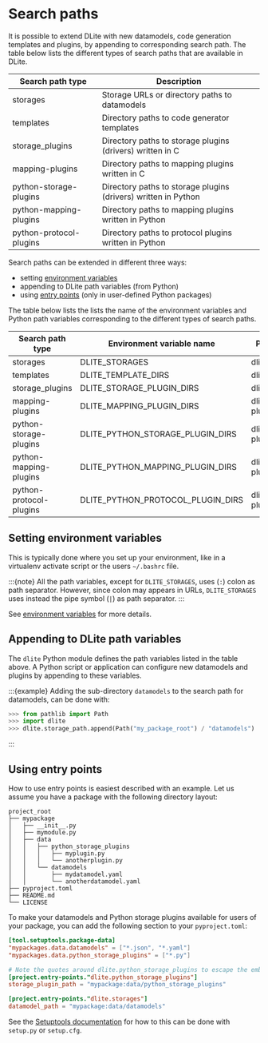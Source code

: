 Search paths
============
It is possible to extend DLite with new datamodels, code generation templates and plugins, by appending to corresponding search path.  The table below lists the different types of search paths that are available in DLite.

| Search path type        | Description                                                           |
|-------------------------|---------------------------------------------------------------|
| storages                | Storage URLs or directory paths to datamodels                |
| templates               | Directory paths to code generator templates                     |
| storage_plugins         | Directory paths to storage plugins (drivers) written in C       |
| mapping-plugins         | Directory paths to mapping plugins written in C                  |
| python-storage-plugins  | Directory paths to storage plugins (drivers) written in Python  |
| python-mapping-plugins  | Directory paths to mapping plugins written in Python           |
| python-protocol-plugins | Directory paths to protocol plugins written in Python        |

Search paths can be extended in different three ways:
* setting [environment variables]
* appending to DLite path variables (from Python)
* using [entry points] (only in user-defined Python packages)

The table below lists the lists the name of the environment variables and Python path variables corresponding to the different types of search paths.

| Search path type        | Environment variable name         | Python variable name              |
|-------------------------|-----------------------------------|-----------------------------------|
| storages                | DLITE_STORAGES                    | dlite.storage_path                |
| templates               | DLITE_TEMPLATE_DIRS               | dlite.template_path               |
| storage_plugins         | DLITE_STORAGE_PLUGIN_DIRS         | dlite.storage_plugin_path         |
| mapping-plugins         | DLITE_MAPPING_PLUGIN_DIRS         | dlite.mapping-plugin_path         |
| python-storage-plugins  | DLITE_PYTHON_STORAGE_PLUGIN_DIRS  | dlite.python-storage-plugin_path  |
| python-mapping-plugins  | DLITE_PYTHON_MAPPING_PLUGIN_DIRS  | dlite.python-mapping-plugin_path  |
| python-protocol-plugins | DLITE_PYTHON_PROTOCOL_PLUGIN_DIRS | dlite.python-protocol-plugin_path |


Setting environment variables
-----------------------------
This is typically done where you set up your environment, like in a virtualenv activate script or the users `~/.bashrc` file.

:::{note}
All the path variables, except for `DLITE_STORAGES`, uses (`:`) colon as path separator.
However, since colon may appears in URLs, `DLITE_STORAGES` uses instead the pipe symbol (`|`) as path separator.
:::

See [environment variables] for more details.


Appending to DLite path variables
---------------------------------
The `dlite` Python module defines the path variables listed in the table above.
A Python script or application can configure new datamodels and plugins by appending to these variables.

:::{example}
Adding the sub-directory `datamodels` to the search path for datamodels, can be done with:

```python
>>> from pathlib import Path
>>> import dlite
>>> dlite.storage_path.append(Path("my_package_root") / "datamodels")
```
:::


Using entry points
------------------
How to use entry points is easiest described with an example.
Let us assume you have a package with the following directory layout:

```
project_root
├── mypackage
│   ├── __init__.py
│   ├── mymodule.py
│   ├── data
│   │   ├── python_storage_plugins
│   │   │   ├── myplugin.py
│   │   │   └── anotherplugin.py
│   │   └── datamodels
│   │       ├── mydatamodel.yaml
│   │       └── anotherdatamodel.yaml
├── pyproject.toml
├── README.md
└── LICENSE
```

To make your datamodels and Python storage plugins available for users of your package, you can add the following section to your `pyproject.toml`:

```toml
[tool.setuptools.package-data]
"mypackages.data.datamodels" = ["*.json", "*.yaml"]
"mypackages.data.python_storage_plugins" = ["*.py"]

# Note the quotes around dlite.python_storage_plugins to escape the embedded dot
[project.entry-points."dlite.python_storage_plugins"]
storage_plugin_path = "mypackage:data/python_storage_plugins"

[project.entry-points."dlite.storages"]
datamodel_path = "mypackage:data/datamodels"
```

See the [Setuptools documentation] for how to this can be done with `setup.py` or `setup.cfg`.


[environment variables]: https://sintef.github.io/dlite/user_guide/environment_variables.html
[entry points]: https://setuptools.pypa.io/en/latest/userguide/entry_point.html
[Setuptools documentation]: https://setuptools.pypa.io/en/latest/userguide/index.html
